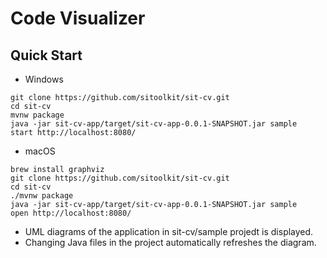 # Code Visualizer

## Quick Start

* Windows

```
git clone https://github.com/sitoolkit/sit-cv.git
cd sit-cv
mvnw package
java -jar sit-cv-app/target/sit-cv-app-0.0.1-SNAPSHOT.jar sample
start http://localhost:8080/
```

* macOS

```
brew install graphviz
git clone https://github.com/sitoolkit/sit-cv.git
cd sit-cv
./mvnw package
java -jar sit-cv-app/target/sit-cv-app-0.0.1-SNAPSHOT.jar sample
open http://localhost:8080/
```

* UML diagrams of the application in sit-cv/sample projedt is displayed.
* Changing Java files in the project automatically refreshes the diagram.

